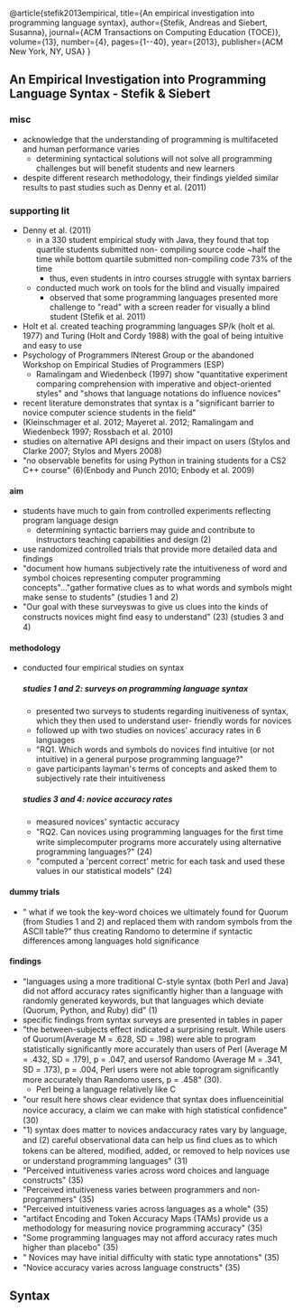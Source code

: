 @article{stefik2013empirical,
  title={An empirical investigation into programming language syntax},
  author={Stefik, Andreas and Siebert, Susanna},
  journal={ACM Transactions on Computing Education (TOCE)},
  volume={13},
  number={4},
  pages={1--40},
  year={2013},
  publisher={ACM New York, NY, USA}
}
## An Empirical Investigation into Programming Language Syntax - Stefik & Siebert

### misc
* acknowledge that the understanding of programming is multifaceted and human performance varies
    * determining syntactical solutions will not solve all programming challenges but will benefit
    students and new learners 
* despite different research methodology, their findings yielded similar results to past studies
such as Denny et al. (2011)
### supporting lit 
* Denny et al. (2011) 
    * in a 330 student empirical study with Java, they found that top quartile students submitted non-
    compiling source code ~half the time while bottom quartile submitted non-compiling code 73% of the time
        * thus, even students in intro courses struggle with syntax barriers 
    * conducted much work on tools for the blind and visually impaired 
        * observed that some programming languages presented more challenge to "read" with a screen reader
        for visually a blind student (Stefik et al. 2011) 
* Holt et al. created teaching programming languages SP/k (holt et al. 1977) and Turing (Holt and Cordy 1988)
with the goal of being intuitive and easy to use 
* Psychology of Programmers INterest Group or the abandoned Workshop on Empirical Studies of Programmers (ESP)
    * Ramalingam and Wiedenbeck (1997) show "quantitative experiment comparing comprehension with imperative and
    object-oriented styles" and "shows that language notations do influence novices"       
* recent literature demonstrates that syntax is a "significant barrier to novice computer science students in 
the field"
* (Kleinschmager et al. 2012; Mayeret al. 2012; Ramalingam and Wiedenbeck 1997; Rossbach et al. 2010)
* studies on alternative API designs and their impact on users (Stylos and Clarke 2007; Stylos and Myers 2008)
* "no observable benefits for using Python in training students for a CS2 C++ course" (6)(Enbody and Punch 2010;
Enbody et al. 2009)

#### aim 
* students have much to gain from controlled experiments reflecting program language design 
    * determining syntactic barriers may guide and contribute to instructors teaching capabilities and design (2)
* use randomized controlled trials that provide more detailed data and findings 
* "document how humans subjectively rate the intuitiveness of word and symbol choices representing
    computer programming concepts"..."gather formative clues as to what words and symbols might make sense
    to students" (studies 1 and 2)
* "Our goal with these surveyswas to give us clues into the kinds of constructs novices might ﬁnd easy 
to understand" (23) (studies 3 and 4)


#### methodology 
* conducted four empirical studies on syntax  
    
    ##### studies 1 and 2: surveys on programming language syntax
    * presented two surveys to students regarding inuitiveness of syntax, which they then used to understand user-
    friendly words for novices 
    * followed up with two studies on novices' accuracy rates in 6 languages 
    * "RQ1. Which words and symbols do novices find intuitive (or not intuitive) in a general purpose programming
    language?"
    * gave participants layman's terms of concepts and asked them to subjectively rate their intuitiveness
    
    ##### studies 3 and 4: novice accuracy rates 
    * measured novices' syntactic accuracy 
    * "RQ2. Can novices using programming languages for the ﬁrst time write simplecomputer programs more 
    accurately using alternative programming languages?" (24)
    * "computed a 'percent correct' metric for each task and used these values in our statistical models" (24)
    
#### dummy trials 
* " what if we took the key-word choices we ultimately found for Quorum (from Studies 1 and 2) and replaced 
them with random symbols from the ASCII table?" thus creating Randomo to determine if syntactic differences
among languages hold significance 
    
    
    
#### findings 
* "languages using a more traditional C-style syntax (both Perl and Java) did not afford accuracy rates 
significantly higher than a language with randomly generated keywords, but that languages which deviate
 (Quorum, Python, and Ruby) did" (1)
 * specific findings from syntax surveys are presented in tables in paper 
* "the between-subjects effect indicated a surprising result. While users of
 Quorum(Average M = .628, SD = .198) were able to program statistically signiﬁcantly more accurately
  than users of Perl (Average M = .432, SD = .179), p = .047, and usersof Randomo (Average M = .341, SD = .173),
   p = .004, Perl users were not able toprogram signiﬁcantly more accurately than Randomo users, p = .458" (30).
    * Perl being a language relatively like C
* "our result here shows clear evidence that syntax does inﬂuenceinitial novice accuracy, a claim we can make
 with high statistical conﬁdence" (30)
 * "1) syntax does matter to novices andaccuracy rates vary by language, and (2) careful observational data 
 can help us ﬁnd clues as to which tokens can be altered, modiﬁed, added, or removed to help novices use or 
 understand programming languages" (31)
 * "Perceived intuitiveness varies across word choices and language constructs" (35)
 * "Perceived intuitiveness varies between programmers and non-programmers" (35)
 * "Perceived intuitiveness varies across languages as a whole" (35)
 * "artifact Encoding and Token Accuracy Maps (TAMs) provide us a methodology for
 measuring novice programming accuracy" (35)
 * "Some programming languages may not afford accuracy rates much higher than placebo" (35)
 * " Novices may have initial difﬁculty with static type annotations" (35)
 * "Novice accuracy varies across language constructs" (35)
 
 ## Syntax 